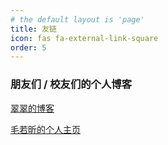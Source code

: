```yaml
---
# the default layout is 'page'
title: 友链
icon: fas fa-external-link-square
order: 5
---
```


### 朋友们 / 校友们的个人博客

[翠翠的博客](https://idealclover.top/)

[毛若昕的个人主页](https://maorx.cn/)
